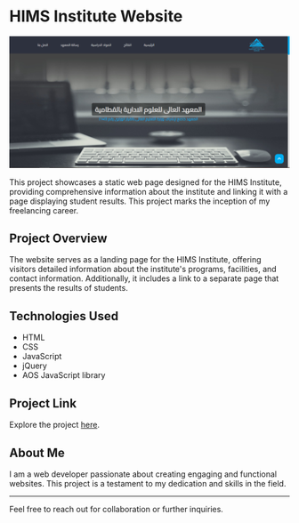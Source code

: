 # HIMS Institute Website

![App Screenshot](./img/Screenshot_1.png)

This project showcases a static web page designed for the HIMS Institute, providing comprehensive information about the institute and linking it with a page displaying student results. This project marks the inception of my freelancing career.

## Project Overview

The website serves as a landing page for the HIMS Institute, offering visitors detailed information about the institute's programs, facilities, and contact information. Additionally, it includes a link to a separate page that presents the results of students.

## Technologies Used

- HTML
- CSS
- JavaScript
- jQuery
- AOS JavaScript library

## Project Link

Explore the project [here](https://toxn-boybot.github.io/HIMS/).

## About Me

I am a web developer passionate about creating engaging and functional websites. This project is a testament to my dedication and skills in the field.

---

Feel free to reach out for collaboration or further inquiries.
